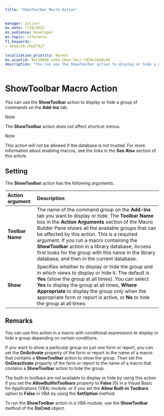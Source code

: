 ```yaml
---
title: "ShowToolbar Macro Action"
 
 
manager: soliver
ms.date: 7/29/2015
ms.audience: Developer
ms.topic: reference
f1_keywords:
- vbaac10.chm27417
  
localization_priority: Normal
ms.assetid: 9e53009b-1e5e-1bee-3bcc-f82dc1b0dc48
description: "You can use the ShowToolbar action to display or hide a group of commands on the Add-Ins tab."
---
```


# ShowToolbar Macro Action

You can use the **ShowToolbar** action to display or hide a group of commands on the **Add-Ins** tab. 
  
> [!NOTE]
> The **ShowToolbar** action does not affect shortcut menus. 
  
> [!NOTE]
> This action will not be allowed if the database is not trusted. For more information about enabling macros, see the links in the **See Also** section of this article. 
  
## Setting

The **ShowToolbar** action has the following arguments. 
  
|**Action argument**|**Description**|
|:-----|:-----|
|**Toolbar Name** <br/> |The name of the command group on the **Add-Ins** tab you want to display or hide. The **Toolbar Name** box in the **Action Arguments** section of the Macro Builder Pane shows all the available groups that can be affected by this action. This is a required argument. If you run a macro containing the **ShowToolbar** action in a library database, Access first looks for the group with this name in the library database, and then in the current database.  <br/> |
|**Show** <br/> |Specifies whether to display or hide the group and in which views to display or hide it. The default is **Yes** (show the group at all times). You can select **Yes** to display the group at all times, **Where Appropriate** to display the group only when the appropriate form or report is active, or **No** to hide the group at all times.  <br/> |
   
## Remarks

You can use this action in a macro with conditional expressions to display or hide a group depending on certain conditions.
  
If you want to show a particular group on just one form or report, you can set the **OnActivate** property of the form or report to the name of a macro that contains a **ShowToolbar** action to show the group. Then set the **OnDeactivate** property of the form or report to the name of a macro that contains a **ShowToolbar** action to hide the group. 
  
The built-in toolbars are not available to display or hide by using this action if you set the **AllowBuiltInToolbars** property to **False** (0) in a Visual Basic for Applications (VBA) module, or if you set the **Allow Built-in Toolbars** option to **False** in VBA by using the **SetOption** method. 
  
To run the **ShowToolbar** action in a VBA module, use the **ShowToolbar** method of the **DoCmd** object. 
  

